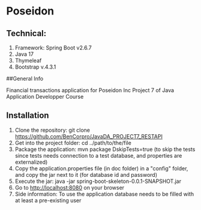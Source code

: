 # Poseidon
## Technical:

1. Framework: Spring Boot v2.6.7
2. Java 17
3. Thymeleaf
4. Bootstrap v.4.3.1

##General Info

Financial transactions application for Poseidon Inc
Project 7 of Java Application Developper Course

## Installation
1. Clone the repository: git clone https://github.com/BenCorpro/JavaDA_PROJECT7_RESTAPI
2. Get into the project folder: cd ../path/to/the/file
3. Package the application: mvn package DskipTests=true (to skip the tests since tests needs connection to a test database, and properties are externalized)
4. Copy the application.properties file (in doc folder) in a "config" folder, and copy the jar next to it (for database id and password)
5. Execute the jar: java -jar spring-boot-skeleton-0.0.1-SNAPSHOT.jar
6. Go to [http://localhost:8080](http://localhost:8080) on your browser
7. Side information: To use the application database needs to be filled with at least a pre-existing user

